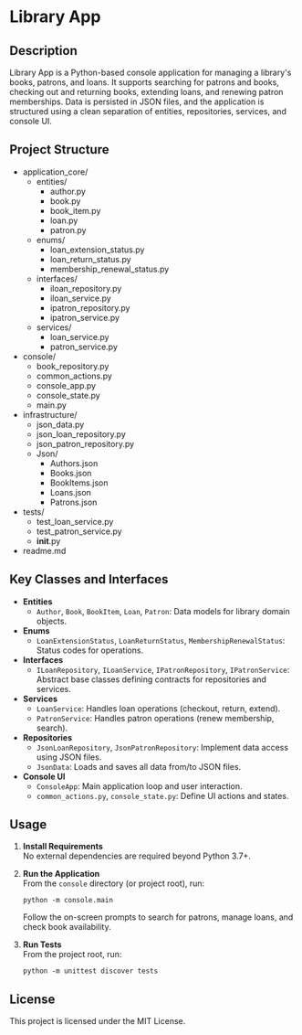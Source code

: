 # Library App

## Description

Library App is a Python-based console application for managing a library's books, patrons, and loans. It supports searching for patrons and books, checking out and returning books, extending loans, and renewing patron memberships. Data is persisted in JSON files, and the application is structured using a clean separation of entities, repositories, services, and console UI.

## Project Structure

- application_core/
    - entities/
        - author.py
        - book.py
        - book_item.py
        - loan.py
        - patron.py
    - enums/
        - loan_extension_status.py
        - loan_return_status.py
        - membership_renewal_status.py
    - interfaces/
        - iloan_repository.py
        - iloan_service.py
        - ipatron_repository.py
        - ipatron_service.py
    - services/
        - loan_service.py
        - patron_service.py
- console/
    - book_repository.py
    - common_actions.py
    - console_app.py
    - console_state.py
    - main.py
- infrastructure/
    - json_data.py
    - json_loan_repository.py
    - json_patron_repository.py
    - Json/
        - Authors.json
        - Books.json
        - BookItems.json
        - Loans.json
        - Patrons.json
- tests/
    - test_loan_service.py
    - test_patron_service.py
    - __init__.py
- readme.md

## Key Classes and Interfaces

- **Entities**
    - `Author`, `Book`, `BookItem`, `Loan`, `Patron`: Data models for library domain objects.
- **Enums**
    - `LoanExtensionStatus`, `LoanReturnStatus`, `MembershipRenewalStatus`: Status codes for operations.
- **Interfaces**
    - `ILoanRepository`, `ILoanService`, `IPatronRepository`, `IPatronService`: Abstract base classes defining contracts for repositories and services.
- **Services**
    - `LoanService`: Handles loan operations (checkout, return, extend).
    - `PatronService`: Handles patron operations (renew membership, search).
- **Repositories**
    - `JsonLoanRepository`, `JsonPatronRepository`: Implement data access using JSON files.
    - `JsonData`: Loads and saves all data from/to JSON files.
- **Console UI**
    - `ConsoleApp`: Main application loop and user interaction.
    - `common_actions.py`, `console_state.py`: Define UI actions and states.

## Usage

1. **Install Requirements**  
   No external dependencies are required beyond Python 3.7+.

2. **Run the Application**  
   From the `console` directory (or project root), run:
   ```
   python -m console.main
   ```
   Follow the on-screen prompts to search for patrons, manage loans, and check book availability.

3. **Run Tests**  
   From the project root, run:
   ```
   python -m unittest discover tests
   ```

## License

This project is licensed under the MIT License.